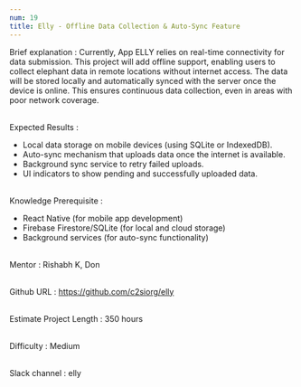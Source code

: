 ```yaml
---
num: 19
title: Elly - Offline Data Collection & Auto-Sync Feature
---
```


Brief explanation 
: Currently, App ELLY relies on real-time connectivity for data submission. This project will add offline support, enabling users to collect elephant data in remote locations without internet access. The data will be stored locally and automatically synced with the server once the device is online. This ensures continuous data collection, even in areas with poor network coverage.
<br><br>

Expected Results
: 

* Local data storage on mobile devices (using SQLite or IndexedDB).
* Auto-sync mechanism that uploads data once the internet is available.
* Background sync service to retry failed uploads.
* UI indicators to show pending and successfully uploaded data.
<br><br>

Knowledge Prerequisite
: 
* React Native (for mobile app development)
* Firebase Firestore/SQLite (for local and cloud storage)
* Background services (for auto-sync functionality)
<br><br>

Mentor
: Rishabh K, Don
<br><br>

Github URL
: <https://github.com/c2siorg/elly>
<br><br>

Estimate Project Length
: 350 hours
<br><br>

Difficulty
: Medium
<br><br>

Slack channel
: elly
<br><br>
